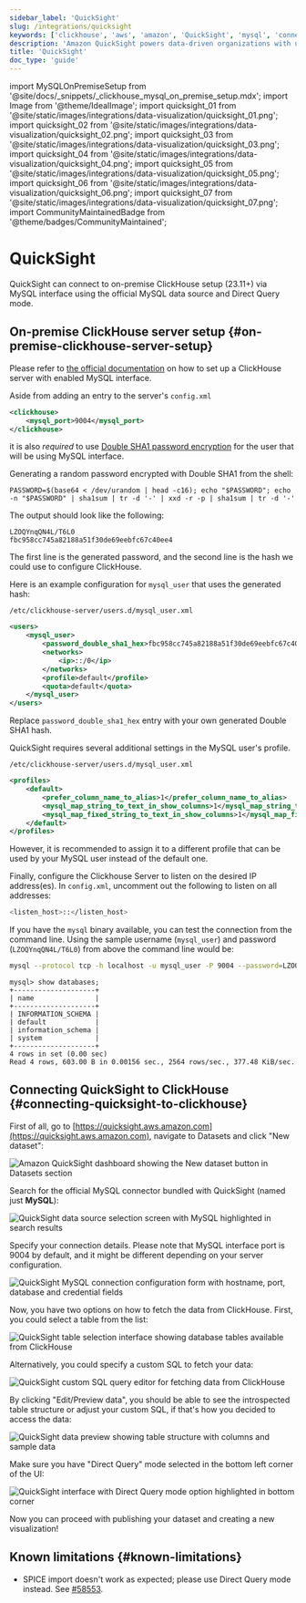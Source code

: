 ```yaml
---
sidebar_label: 'QuickSight'
slug: /integrations/quicksight
keywords: ['clickhouse', 'aws', 'amazon', 'QuickSight', 'mysql', 'connect', 'integrate', 'ui']
description: 'Amazon QuickSight powers data-driven organizations with unified business intelligence (BI).'
title: 'QuickSight'
doc_type: 'guide'
---
```


import MySQLOnPremiseSetup from '@site/docs/_snippets/_clickhouse_mysql_on_premise_setup.mdx';
import Image from '@theme/IdealImage';
import quicksight_01 from '@site/static/images/integrations/data-visualization/quicksight_01.png';
import quicksight_02 from '@site/static/images/integrations/data-visualization/quicksight_02.png';
import quicksight_03 from '@site/static/images/integrations/data-visualization/quicksight_03.png';
import quicksight_04 from '@site/static/images/integrations/data-visualization/quicksight_04.png';
import quicksight_05 from '@site/static/images/integrations/data-visualization/quicksight_05.png';
import quicksight_06 from '@site/static/images/integrations/data-visualization/quicksight_06.png';
import quicksight_07 from '@site/static/images/integrations/data-visualization/quicksight_07.png';
import CommunityMaintainedBadge from '@theme/badges/CommunityMaintained';

# QuickSight

<CommunityMaintainedBadge/>

QuickSight can connect to on-premise ClickHouse setup (23.11+) via MySQL interface using the official MySQL data source and Direct Query mode.

## On-premise ClickHouse server setup {#on-premise-clickhouse-server-setup}

Please refer to [the official documentation](/interfaces/mysql) on how to set up a ClickHouse server with enabled MySQL interface.

Aside from adding an entry to the server's `config.xml`

```xml
<clickhouse>
    <mysql_port>9004</mysql_port>
</clickhouse>
```

it is also _required_ to use [Double SHA1 password encryption](/operations/settings/settings-users#user-namepassword) for the user that will be using MySQL interface.

Generating a random password encrypted with Double SHA1 from the shell:

```shell
PASSWORD=$(base64 < /dev/urandom | head -c16); echo "$PASSWORD"; echo -n "$PASSWORD" | sha1sum | tr -d '-' | xxd -r -p | sha1sum | tr -d '-'
```

The output should look like the following:

```text
LZOQYnqQN4L/T6L0
fbc958cc745a82188a51f30de69eebfc67c40ee4
```

The first line is the generated password, and the second line is the hash we could use to configure ClickHouse.

Here is an example configuration for `mysql_user` that uses the generated hash:

`/etc/clickhouse-server/users.d/mysql_user.xml`

```xml
<users>
    <mysql_user>
        <password_double_sha1_hex>fbc958cc745a82188a51f30de69eebfc67c40ee4</password_double_sha1_hex>
        <networks>
            <ip>::/0</ip>
        </networks>
        <profile>default</profile>
        <quota>default</quota>
    </mysql_user>
</users>
```

Replace `password_double_sha1_hex` entry with your own generated Double SHA1 hash.

QuickSight requires several additional settings in the MySQL user's profile.

`/etc/clickhouse-server/users.d/mysql_user.xml`

```xml
<profiles>
    <default>
        <prefer_column_name_to_alias>1</prefer_column_name_to_alias>
        <mysql_map_string_to_text_in_show_columns>1</mysql_map_string_to_text_in_show_columns>
        <mysql_map_fixed_string_to_text_in_show_columns>1</mysql_map_fixed_string_to_text_in_show_columns>
    </default>
</profiles>
```

However, it is recommended to assign it to a different profile that can be used by your MySQL user instead of the default one.

Finally, configure the Clickhouse Server to listen on the desired IP address(es).
In `config.xml`, uncomment out the following to listen on all addresses:

```bash
<listen_host>::</listen_host>
```

If you have the `mysql` binary available, you can test the connection from the command line.
Using the sample username (`mysql_user`) and password (`LZOQYnqQN4L/T6L0`) from above the command line would be:

```bash
mysql --protocol tcp -h localhost -u mysql_user -P 9004 --password=LZOQYnqQN4L/T6L0
```

```response
mysql> show databases;
+--------------------+
| name               |
+--------------------+
| INFORMATION_SCHEMA |
| default            |
| information_schema |
| system             |
+--------------------+
4 rows in set (0.00 sec)
Read 4 rows, 603.00 B in 0.00156 sec., 2564 rows/sec., 377.48 KiB/sec.
```

## Connecting QuickSight to ClickHouse {#connecting-quicksight-to-clickhouse}

First of all, go to [https://quicksight.aws.amazon.com](https://quicksight.aws.amazon.com), navigate to Datasets and click "New dataset":

<Image size="md" img={quicksight_01} alt="Amazon QuickSight dashboard showing the New dataset button in Datasets section" border />
<br/>

Search for the official MySQL connector bundled with QuickSight (named just **MySQL**):

<Image size="md" img={quicksight_02} alt="QuickSight data source selection screen with MySQL highlighted in search results" border />
<br/>

Specify your connection details. Please note that MySQL interface port is 9004 by default,
and it might be different depending on your server configuration.

<Image size="md" img={quicksight_03} alt="QuickSight MySQL connection configuration form with hostname, port, database and credential fields" border />
<br/>

Now, you have two options on how to fetch the data from ClickHouse. First, you could select a table from the list:

<Image size="md" img={quicksight_04} alt="QuickSight table selection interface showing database tables available from ClickHouse" border />
<br/>

Alternatively, you could specify a custom SQL to fetch your data:

<Image size="md" img={quicksight_05} alt="QuickSight custom SQL query editor for fetching data from ClickHouse" border />
<br/>

By clicking "Edit/Preview data", you should be able to see the introspected table structure or adjust your custom SQL, if that's how you decided to access the data:

<Image size="md" img={quicksight_06} alt="QuickSight data preview showing table structure with columns and sample data" border />
<br/>

Make sure you have "Direct Query" mode selected in the bottom left corner of the UI:

<Image size="md" img={quicksight_07} alt="QuickSight interface with Direct Query mode option highlighted in bottom corner" border />
<br/>

Now you can proceed with publishing your dataset and creating a new visualization!

## Known limitations {#known-limitations}

- SPICE import doesn't work as expected; please use Direct Query mode instead. See [#58553](https://github.com/ClickHouse/ClickHouse/issues/58553).
